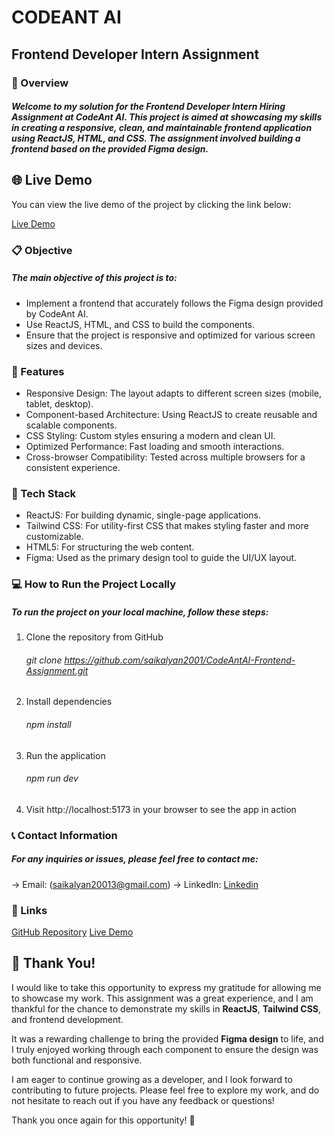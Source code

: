 # CODEANT AI

## Frontend Developer Intern Assignment

### 🚀 Overview

##### Welcome to my solution for the Frontend Developer Intern Hiring Assignment at CodeAnt AI. This project is aimed at showcasing my skills in creating a responsive, clean, and maintainable frontend application using ReactJS, HTML, and CSS. The assignment involved building a frontend based on the provided Figma design.

## 🌐 **Live Demo**

You can view the live demo of the project by clicking the link below:

[Live Demo](https://code-ant-ai.netlify.app/)

### 📋 Objective

##### The main objective of this project is to:
- Implement a frontend that accurately follows the Figma design provided by CodeAnt AI.
- Use ReactJS, HTML, and CSS to build the components.
- Ensure that the project is responsive and optimized for various screen sizes and devices.

### 🧩 Features
- Responsive Design: The layout adapts to different screen sizes (mobile, tablet, desktop).
- Component-based Architecture: Using ReactJS to create reusable and scalable components.
- CSS Styling: Custom styles ensuring a modern and clean UI.
- Optimized Performance: Fast loading and smooth interactions.
- Cross-browser Compatibility: Tested across multiple browsers for a consistent experience.

### 🔧 Tech Stack
- ReactJS: For building dynamic, single-page applications.
- Tailwind CSS: For utility-first CSS that makes styling faster and more customizable.
- HTML5: For structuring the web content.
- Figma: Used as the primary design tool to guide the UI/UX layout.

### 💻 How to Run the Project Locally
##### To run the project on your local machine, follow these steps:

1. Clone the repository from GitHub
   ###### git clone https://github.com/saikalyan2001/CodeAntAI-Frontend-Assignment.git
2. Install dependencies
   ###### npm install
3. Run the application
   ###### npm run dev
4. Visit http://localhost:5173 in your browser to see the app in action

### 📞 Contact Information
 ##### For any inquiries or issues, please feel free to contact me:
 -> Email: (saikalyan20013@gmail.com)
 -> LinkedIn: [Linkedin](https://www.linkedin.com/in/sai-kalyan-bursu-571454241/) 

### 🔗 Links
 [GitHub Repository](https://github.com/saikalyan2001/CodeAntAI-Frontend-Assignment)
 [Live Demo](https://code-ant-ai.netlify.app/)
 

## 🙏 **Thank You!**

I would like to take this opportunity to express my gratitude for allowing me to showcase my work. This assignment was a great experience, and I am thankful for the chance to demonstrate my skills in **ReactJS**, **Tailwind CSS**, and frontend development.

It was a rewarding challenge to bring the provided **Figma design** to life, and I truly enjoyed working through each component to ensure the design was both functional and responsive. 

I am eager to continue growing as a developer, and I look forward to contributing to future projects. Please feel free to explore my work, and do not hesitate to reach out if you have any feedback or questions!

Thank you once again for this opportunity! 🙌

 
 




